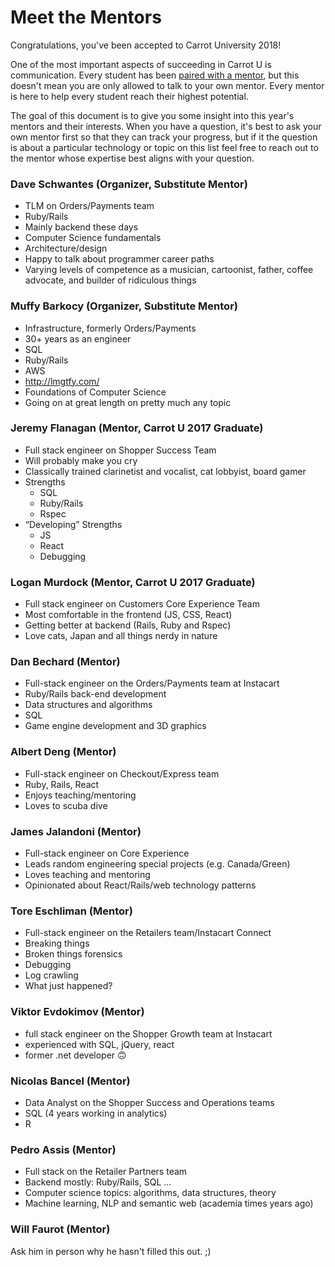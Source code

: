 # Meet the Mentors

Congratulations, you've been accepted to Carrot University 2018!

One of the most important aspects of succeeding in Carrot U is communication. Every student has been [paired with a mentor](mentor-pairings-2018.md), but this doesn't mean you are only allowed to talk to your own mentor. Every mentor is here to help every student reach their highest potential.

The goal of this document is to give you some insight into this year's mentors and their interests. When you have a question, it's best to ask your own mentor first so that they can track your progress, but if it the question is about a particular technology or topic on this list feel free to reach out to the mentor whose expertise best aligns with your question.

### Dave Schwantes (Organizer, Substitute Mentor)

* TLM on Orders/Payments team
* Ruby/Rails
* Mainly backend these days
* Computer Science fundamentals
* Architecture/design
* Happy to talk about programmer career paths
* Varying levels of competence as a musician, cartoonist, father, coffee advocate, and builder of ridiculous things

### Muffy Barkocy (Organizer, Substitute Mentor)

* Infrastructure, formerly Orders/Payments
* 30+ years as an engineer
* SQL
* Ruby/Rails
* AWS
* http://lmgtfy.com/
* Foundations of Computer Science
* Going on at great length on pretty much any topic

### Jeremy Flanagan (Mentor, Carrot U 2017 Graduate)

* Full stack engineer on Shopper Success Team
* Will probably make you cry
* Classically trained clarinetist and vocalist, cat lobbyist, board gamer
* Strengths
  * SQL
  * Ruby/Rails
  * Rspec
* “Developing” Strengths
  * JS
  * React
  * Debugging

### Logan Murdock (Mentor, Carrot U 2017 Graduate)

* Full stack engineer on Customers Core Experience Team
* Most comfortable in the frontend (JS, CSS, React)
* Getting better at backend (Rails, Ruby and Rspec)
* Love cats, Japan and all things nerdy in nature

### Dan Bechard (Mentor)

* Full-stack engineer on the Orders/Payments team at Instacart
* Ruby/Rails back-end development
* Data structures and algorithms
* SQL
* Game engine development and 3D graphics

### Albert Deng (Mentor)

* Full-stack engineer on Checkout/Express team
* Ruby, Rails, React
* Enjoys teaching/mentoring
* Loves to scuba dive

### James Jalandoni (Mentor)

* Full-stack engineer on Core Experience
* Leads random engineering special projects (e.g. Canada/Green)
* Loves teaching and mentoring
* Opinionated about React/Rails/web technology patterns

### Tore Eschliman (Mentor)

* Full-stack engineer on the Retailers team/Instacart Connect
* Breaking things
* Broken things forensics
* Debugging
* Log crawling
* What just happened?

### Viktor Evdokimov (Mentor)

* full stack engineer on the Shopper Growth team at Instacart
* experienced with SQL, jQuery, react
* former .net developer 🙃

### Nicolas Bancel (Mentor)

* Data Analyst on the Shopper Success and Operations teams
* SQL (4 years working in analytics)
* R

### Pedro Assis (Mentor)

* Full stack on the Retailer Partners team
* Backend mostly: Ruby/Rails, SQL ...
* Computer science topics: algorithms, data structures, theory
* Machine learning, NLP and semantic web (academia times years ago)

### Will Faurot (Mentor)

Ask him in person why he hasn't filled this out. ;)
